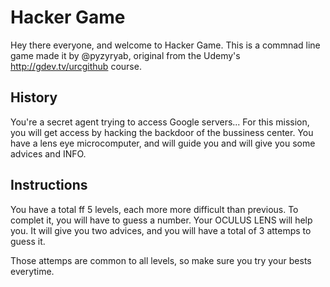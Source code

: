 # Hacker Game

Hey there everyone, and welcome to Hacker Game. 
This is a commnad line game made it by @pyzyryab, original from the Udemy's http://gdev.tv/urcgithub course.


## History

You're a secret agent trying to access Google servers... 
For this mission, you will get access by hacking the backdoor of the bussiness center.
You have a lens eye microcomputer, and will guide you and will give you some advices and INFO.

## Instructions

You have a total ff 5 levels, each more more difficult than previous. 
To complet it, you will have to guess a number. Your OCULUS LENS will help you.
It will give you two advices, and you will have a total of 3 attemps to guess it. 

Those attemps are common to all levels, so make sure you try your bests everytime.





